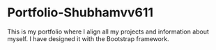 # Portfolio-Shubhamvv611
This is my portfolio where I align all my projects and information about myself.
I have designed it with the Bootstrap framework.
